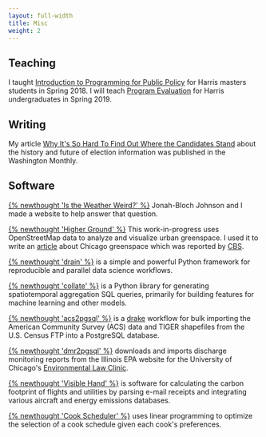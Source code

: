 ```yaml
---
layout: full-width
title: Misc
weight: 2
---
```

## Teaching

I taught [Introduction to Programming for Public Policy](https://harris-ippp.github.io/) for Harris masters students in Spring 2018. I will teach [Program Evaluation](teaching/eval/) for Harris undergraduates in Spring 2019.

## Writing
My article [Why It's So Hard To Find Out Where the Candidates Stand](http://washingtonmonthly.com/2016/11/04/why-its-so-hard-to-find-out-where-the-candidates-stand/) about the history and future of election information was published in the Washington Monthly.

## Software
[{% newthought 'Is the Weather Weird?' %}](https://www.istheweatherweird.com) Jonah-Bloch Johnson and I made a website to help answer that question.

[{% newthought 'Higher Ground' %}](https://github.com/potash/higher-ground) This work-in-progress uses OpenStreetMap data to analyze and visualize urban greenspace. I used it to write an [article](articles/17/chicago-parks) about Chicago greenspace which was reported by [CBS](http://chicago.cbslocal.com/2017/11/06/park-566-master-plan/).

[{% newthought 'drain' %}](https://github.com/potash/drain) is a simple and powerful Python framework for reproducible and parallel data science workflows.

[{% newthought 'collate' %}](https://github.com/dssg/collate) is a Python library for generating spatiotemporal aggregation SQL queries, primarily for building features for machine learning and other models.

[{% newthought 'acs2pgsql' %}](https://github.com/dssg/acs2pgsql) is a [drake](https://github.com/factual/drake) workflow for bulk importing the American Community Survey (ACS) data and TIGER shapefiles from the U.S. Census FTP into a PostgreSQL database.

[{% newthought 'dmr2pgsql' %}](https://github.com/dssg/il-dmr) downloads and imports discharge monitoring reports from the Illinois EPA website for the University of Chicago's [Environmental Law Clinic](http://www.law.uchicago.edu/clinics/environmental).

[{% newthought 'Visible Hand' %}](https://github.com/potash/visiblehand-core) is software for calculating the carbon footprint of flights and utilities by parsing e-mail receipts and integrating various aircraft and energy emissions databases.

[{% newthought 'Cook Scheduler' %}](https://github.com/potash/cook_scheduler) uses linear programming to optimize the selection of a cook schedule given each cook's preferences.

